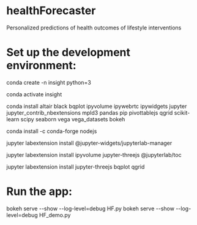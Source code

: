 # healthForecaster
Personalized predictions of health outcomes of lifestyle interventions 

# Set up the development environment: 

conda create -n insight python=3

conda activate insight

conda install altair black bqplot ipyvolume ipywebrtc ipywidgets jupyter jupyter_contrib_nbextensions mpld3 pandas pip pivottablejs qgrid scikit-learn scipy seaborn vega vega_datasets bokeh

conda install -c conda-forge nodejs

jupyter labextension install @jupyter-widgets/jupyterlab-manager

jupyter labextension install ipyvolume jupyter-threejs @jupyterlab/toc

jupyter labextension install jupyter-threejs bqplot qgrid

# Run the app: 

bokeh serve --show --log-level=debug HF.py
bokeh serve --show --log-level=debug HF_demo.py
